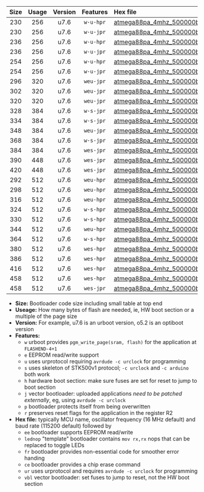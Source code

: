 |Size|Usage|Version|Features|Hex file|
|:-:|:-:|:-:|:-:|:--|
|230|256|u7.6|`w-u-hpr`|[atmega88pa_4mhz_500000bps_ur.hex](https://raw.githubusercontent.com/stefanrueger/urboot/main//atmega88pa_4mhz_500000bps_ur.hex)|
|230|256|u7.6|`w-u-jpr`|[atmega88pa_4mhz_500000bps_ur_vbl.hex](https://raw.githubusercontent.com/stefanrueger/urboot/main//atmega88pa_4mhz_500000bps_ur_vbl.hex)|
|236|256|u7.6|`w-u-hpr`|[atmega88pa_4mhz_500000bps_lednop_ur.hex](https://raw.githubusercontent.com/stefanrueger/urboot/main//atmega88pa_4mhz_500000bps_lednop_ur.hex)|
|236|256|u7.6|`w-u-jpr`|[atmega88pa_4mhz_500000bps_lednop_ur_vbl.hex](https://raw.githubusercontent.com/stefanrueger/urboot/main//atmega88pa_4mhz_500000bps_lednop_ur_vbl.hex)|
|254|256|u7.6|`w-u-hpr`|[atmega88pa_4mhz_500000bps_lednop_fr_ur.hex](https://raw.githubusercontent.com/stefanrueger/urboot/main//atmega88pa_4mhz_500000bps_lednop_fr_ur.hex)|
|254|256|u7.6|`w-u-jpr`|[atmega88pa_4mhz_500000bps_lednop_fr_ur_vbl.hex](https://raw.githubusercontent.com/stefanrueger/urboot/main//atmega88pa_4mhz_500000bps_lednop_fr_ur_vbl.hex)|
|296|320|u7.6|`weu-jpr`|[atmega88pa_4mhz_500000bps_ee_ur_vbl.hex](https://raw.githubusercontent.com/stefanrueger/urboot/main//atmega88pa_4mhz_500000bps_ee_ur_vbl.hex)|
|302|320|u7.6|`weu-jpr`|[atmega88pa_4mhz_500000bps_ee_lednop_ur_vbl.hex](https://raw.githubusercontent.com/stefanrueger/urboot/main//atmega88pa_4mhz_500000bps_ee_lednop_ur_vbl.hex)|
|320|320|u7.6|`weu-jpr`|[atmega88pa_4mhz_500000bps_ee_lednop_fr_ur_vbl.hex](https://raw.githubusercontent.com/stefanrueger/urboot/main//atmega88pa_4mhz_500000bps_ee_lednop_fr_ur_vbl.hex)|
|328|384|u7.6|`w-s-jpr`|[atmega88pa_4mhz_500000bps_vbl.hex](https://raw.githubusercontent.com/stefanrueger/urboot/main//atmega88pa_4mhz_500000bps_vbl.hex)|
|334|384|u7.6|`w-s-jpr`|[atmega88pa_4mhz_500000bps_lednop_vbl.hex](https://raw.githubusercontent.com/stefanrueger/urboot/main//atmega88pa_4mhz_500000bps_lednop_vbl.hex)|
|348|384|u7.6|`weu-jpr`|[atmega88pa_4mhz_500000bps_ee_lednop_fr_ce_ur_vbl.hex](https://raw.githubusercontent.com/stefanrueger/urboot/main//atmega88pa_4mhz_500000bps_ee_lednop_fr_ce_ur_vbl.hex)|
|368|384|u7.6|`w-s-jpr`|[atmega88pa_4mhz_500000bps_lednop_fr_vbl.hex](https://raw.githubusercontent.com/stefanrueger/urboot/main//atmega88pa_4mhz_500000bps_lednop_fr_vbl.hex)|
|384|384|u7.6|`wes-jpr`|[atmega88pa_4mhz_500000bps_ee_vbl.hex](https://raw.githubusercontent.com/stefanrueger/urboot/main//atmega88pa_4mhz_500000bps_ee_vbl.hex)|
|390|448|u7.6|`wes-jpr`|[atmega88pa_4mhz_500000bps_ee_lednop_vbl.hex](https://raw.githubusercontent.com/stefanrueger/urboot/main//atmega88pa_4mhz_500000bps_ee_lednop_vbl.hex)|
|420|448|u7.6|`wes-jpr`|[atmega88pa_4mhz_500000bps_ee_lednop_fr_vbl.hex](https://raw.githubusercontent.com/stefanrueger/urboot/main//atmega88pa_4mhz_500000bps_ee_lednop_fr_vbl.hex)|
|292|512|u7.6|`weu-hpr`|[atmega88pa_4mhz_500000bps_ee_ur.hex](https://raw.githubusercontent.com/stefanrueger/urboot/main//atmega88pa_4mhz_500000bps_ee_ur.hex)|
|298|512|u7.6|`weu-hpr`|[atmega88pa_4mhz_500000bps_ee_lednop_ur.hex](https://raw.githubusercontent.com/stefanrueger/urboot/main//atmega88pa_4mhz_500000bps_ee_lednop_ur.hex)|
|316|512|u7.6|`weu-hpr`|[atmega88pa_4mhz_500000bps_ee_lednop_fr_ur.hex](https://raw.githubusercontent.com/stefanrueger/urboot/main//atmega88pa_4mhz_500000bps_ee_lednop_fr_ur.hex)|
|324|512|u7.6|`w-s-hpr`|[atmega88pa_4mhz_500000bps.hex](https://raw.githubusercontent.com/stefanrueger/urboot/main//atmega88pa_4mhz_500000bps.hex)|
|330|512|u7.6|`w-s-hpr`|[atmega88pa_4mhz_500000bps_lednop.hex](https://raw.githubusercontent.com/stefanrueger/urboot/main//atmega88pa_4mhz_500000bps_lednop.hex)|
|344|512|u7.6|`weu-hpr`|[atmega88pa_4mhz_500000bps_ee_lednop_fr_ce_ur.hex](https://raw.githubusercontent.com/stefanrueger/urboot/main//atmega88pa_4mhz_500000bps_ee_lednop_fr_ce_ur.hex)|
|364|512|u7.6|`w-s-hpr`|[atmega88pa_4mhz_500000bps_lednop_fr.hex](https://raw.githubusercontent.com/stefanrueger/urboot/main//atmega88pa_4mhz_500000bps_lednop_fr.hex)|
|380|512|u7.6|`wes-hpr`|[atmega88pa_4mhz_500000bps_ee.hex](https://raw.githubusercontent.com/stefanrueger/urboot/main//atmega88pa_4mhz_500000bps_ee.hex)|
|386|512|u7.6|`wes-hpr`|[atmega88pa_4mhz_500000bps_ee_lednop.hex](https://raw.githubusercontent.com/stefanrueger/urboot/main//atmega88pa_4mhz_500000bps_ee_lednop.hex)|
|416|512|u7.6|`wes-hpr`|[atmega88pa_4mhz_500000bps_ee_lednop_fr.hex](https://raw.githubusercontent.com/stefanrueger/urboot/main//atmega88pa_4mhz_500000bps_ee_lednop_fr.hex)|
|458|512|u7.6|`wes-hpr`|[atmega88pa_4mhz_500000bps_ee_lednop_fr_ce.hex](https://raw.githubusercontent.com/stefanrueger/urboot/main//atmega88pa_4mhz_500000bps_ee_lednop_fr_ce.hex)|
|458|512|u7.6|`wes-jpr`|[atmega88pa_4mhz_500000bps_ee_lednop_fr_ce_vbl.hex](https://raw.githubusercontent.com/stefanrueger/urboot/main//atmega88pa_4mhz_500000bps_ee_lednop_fr_ce_vbl.hex)|

- **Size:** Bootloader code size including small table at top end
- **Useage:** How many bytes of flash are needed, ie, HW boot section or a multiple of the page size
- **Version:** For example, u7.6 is an urboot version, o5.2 is an optiboot version
- **Features:**
  + `w` urboot provides `pgm_write_page(sram, flash)` for the application at `FLASHEND-4+1`
  + `e` EEPROM read/write support
  + `u` uses urprotocol requiring `avrdude -c urclock` for programming
  + `s` uses skeleton of STK500v1 protocol; `-c urclock` and `-c arduino` both work
  + `h` hardware boot section: make sure fuses are set for reset to jump to boot section
  + `j` vector bootloader: uploaded applications *need to be patched externally*, eg, using `avrdude -c urclock`
  + `p` bootloader protects itself from being overwritten
  + `r` preserves reset flags for the application in the register R2
- **Hex file:** typically MCU name, oscillator frequency (16 MHz default) and baud rate (115200 default) followed by
  + `ee` bootloader supports EEPROM read/write
  + `lednop` "template" bootloader contains `mov rx,rx` nops that can be replaced to toggle LEDs
  + `fr` bootloader provides non-essential code for smoother error handing
  + `ce` bootloader provides a chip erase command
  + `ur` uses urprotocol and requires `avrdude -c urclock` for programming
  + `vbl` vector bootloader: set fuses to jump to reset, not the HW boot section
